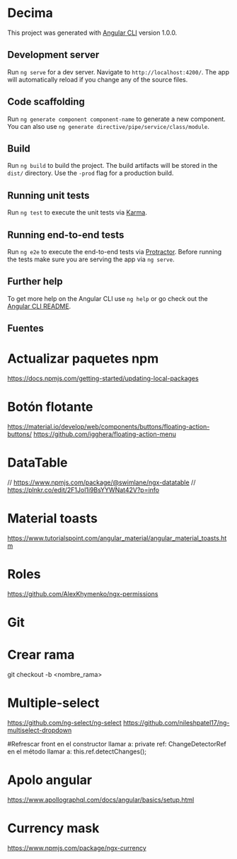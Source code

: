 # Decima

This project was generated with [Angular CLI](https://github.com/angular/angular-cli) version 1.0.0.

## Development server

Run `ng serve` for a dev server. Navigate to `http://localhost:4200/`. The app will automatically reload if you change any of the source files.

## Code scaffolding

Run `ng generate component component-name` to generate a new component. You can also use `ng generate directive/pipe/service/class/module`.

## Build

Run `ng build` to build the project. The build artifacts will be stored in the `dist/` directory. Use the `-prod` flag for a production build.

## Running unit tests

Run `ng test` to execute the unit tests via [Karma](https://karma-runner.github.io).

## Running end-to-end tests

Run `ng e2e` to execute the end-to-end tests via [Protractor](http://www.protractortest.org/).
Before running the tests make sure you are serving the app via `ng serve`.

## Further help

To get more help on the Angular CLI use `ng help` or go check out the [Angular CLI README](https://github.com/angular/angular-cli/blob/master/README.md).


## Fuentes
# Actualizar paquetes npm
https://docs.npmjs.com/getting-started/updating-local-packages

# Botón flotante
https://material.io/develop/web/components/buttons/floating-action-buttons/
https://github.com/igghera/floating-action-menu

# DataTable
// https://www.npmjs.com/package/@swimlane/ngx-datatable
// https://plnkr.co/edit/2F1Jol1i9BsYYWNat42V?p=info

# Material toasts
https://www.tutorialspoint.com/angular_material/angular_material_toasts.htm

# Roles
https://github.com/AlexKhymenko/ngx-permissions

# Git
# Crear rama
git checkout -b <nombre_rama>

# Multiple-select
https://github.com/ng-select/ng-select
https://github.com/nileshpatel17/ng-multiselect-dropdown

#Refrescar front
en el constructor llamar a: private ref: ChangeDetectorRef
en el método llamar a: this.ref.detectChanges();

# Apolo angular
https://www.apollographql.com/docs/angular/basics/setup.html

# Currency mask
https://www.npmjs.com/package/ngx-currency